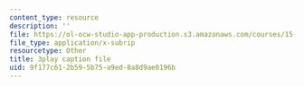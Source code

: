 ```yaml
---
content_type: resource
description: ''
file: https://ol-ocw-studio-app-production.s3.amazonaws.com/courses/15-071-the-analytics-edge-spring-2017/9f177c612b595b75a9ed8a8d9ae0196b_WCb-_SRDzKE.vtt
file_type: application/x-subrip
resourcetype: Other
title: 3play caption file
uid: 9f177c61-2b59-5b75-a9ed-8a8d9ae0196b
---
```

